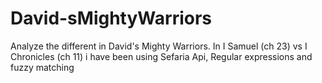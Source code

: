 # David-sMightyWarriors
Analyze the different in David's Mighty Warriors. In I Samuel (ch 23) vs I Chronicles (ch 11) i have been using Sefaria Api, Regular expressions and fuzzy matching
